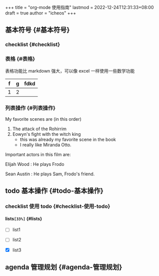 +++
title = "org-mode 使用指南"
lastmod = 2022-12-24T12:31:33+08:00
draft = true
author = "icheos"
+++

## 基本符号 {#基本符号}


### checklist {#checklist}


### 表格 {#表格}

表格功能比 markdown 强大，可以像 excel 一样使用一些数学功能

| f | g | fdkd |
|---|---|------|
| 1 | 2 |      |


### 列表操作 {#列表操作}

My favorite scenes are (in this order)

1.  The attack of the Rohirrim
2.  Eowyn's fight with the witch king
    -   this was already my favorite scene in the book
    -   I really like Miranda Otto.

Important actors in this film are:

Elijah Wood
: He plays Frodo

Sean Austin
: He plays Sam, Frodo's friend.


## todo 基本操作 {#todo-基本操作}


### checklist 使用 todo {#checklist-使用-todo}


#### lists<code>[33%]</code> {#lists}

-   [ ] list1
-   [ ] list2
-   [X] list3


## agenda 管理规划 {#agenda-管理规划}
